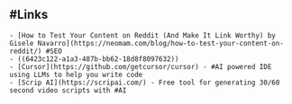 ## #Links
	- [How to Test Your Content on Reddit (And Make It Link Worthy) by Gisele Navarro](https://neomam.com/blog/how-to-test-your-content-on-reddit/) #SEO
	- ((6423c122-a1a3-487b-bb62-18d8f8097632))
	- [Cursor](https://github.com/getcursor/cursor) - #AI powered IDE using LLMs to help you write code
	- [Scrip AI](https://scripai.com/) - Free tool for generating 30/60 second video scripts with #AI